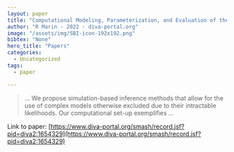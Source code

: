 ```yaml
---
layout: paper
title: "Computational Modeling, Parameterization, and Evaluation of the Spread of Diseases"
author: "R Marin - 2022 - diva-portal.org"
image: "/assets/img/SBI-icon-192x192.png"
bibtex: "None"
hero_title: "Papers"
categories:
  - Uncategorized
tags:
  - paper

---
```

>… We propose simulation-based inference methods that allow for the use of complex models otherwise excluded due to their intractable likelihoods. Our computational set-up exemplifies …

Link to paper: [https://www.diva-portal.org/smash/record.jsf?pid=diva2:1654329](https://www.diva-portal.org/smash/record.jsf?pid=diva2:1654329)


